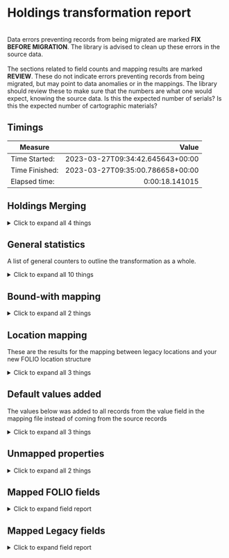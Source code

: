 # Holdings transformation report   
<br/>Data errors preventing records from being migrated are marked **FIX BEFORE MIGRATION**. The library is advised to clean up these errors in the source data.<br/><br/> The sections related to field counts and mapping results are marked **REVIEW**. These do not indicate errors preventing records from being migrated, but may point to data anomalies or in the mappings. The library should review these to make sure that the numbers are what one would expect, knowing the source data. Is this the expected number of serials? Is this the expected number of cartographic materials?
## Timings   
   
Measure | Value   
--- | ---:   
Time Started: | 2023-03-27T09:34:42.645643+00:00   
Time Finished: | 2023-03-27T09:35:00.786658+00:00   
Elapsed time: | 0:00:18.141015   
   
## Holdings Merging    
    
<details><summary>Click to expand all 4 things</summary>     
   
Measure | Count   
--- | ---:   
Holding prevented from merging by holdingsTypeId | 6   
Previously transformed holdings record loaded | 10   
callNumber empty or not set | 3   
</details>   
   
## General statistics    
A list of general counters to outline the transformation as a whole.    
<details><summary>Click to expand all 10 things</summary>     
   
Measure | Count   
--- | ---:   
Empty rows in csv_items.tsv | 0   
Holdings Records Written to disk | 12   
Holdings already created from Item | 1   
Number of Legacy items in file | 3   
Number of files processed | 1   
Records matched to Instances | 3   
Total rows in csv_items.tsv | 3   
Unique Holdings created from Items | 2   
Unique ID:s written to legacy map | 15   
</details>   
   
## Bound-with mapping    
    
<details><summary>Click to expand all 2 things</summary>     
   
Measure | Count   
--- | ---:   
Number of bib records referenced in item: 1 | 3   
</details>   
   
## Location mapping    
These are the results for the mapping between legacy locations and your new FOLIO location structure    
<details><summary>Click to expand all 3 things</summary>     
   
Measure | Count   
--- | ---:   
Unmapped (Default value was set) -- MAIN - ACDPM -> migration | 2   
Unmapped (Default value was set) -- REN - ACDPM -> migration | 1   
</details>   
   
## Default values added    
The values below was added to all records from the value field in the mapping file instead of coming from the source records    
<details><summary>Click to expand all 3 things</summary>     
   
Measure | Count   
--- | ---:   
True added to notes[0].staffOnly | 3   
f453de0f-8b54-4e99-9180-52932529e3a6 added to notes[0].holdingsNoteTypeId | 3   
</details>   
   
## Unmapped properties    
    
<details><summary>Click to expand all 2 things</summary>     
   
Measure | Count   
--- | ---:   
receivingHistory.displayType | 3   
</details>   

## Mapped FOLIO fields
<details><summary>Click to expand field report</summary>     

FOLIO Field | Mapped | Unmapped  
--- | --- | ---:  
_version | 0 (0%) | 3 (100%) 
acquisitionFormat | 0 (0%) | 3 (100%) 
acquisitionMethod | 0 (0%) | 3 (100%) 
administrativeNotes | 0 (0%) | 3 (100%) 
bareHoldingsItems | 0 (0%) | 3 (100%) 
callNumber | 0 (0%) | 3 (100%) 
callNumberPrefix | 0 (0%) | 3 (100%) 
callNumberSuffix | 0 (0%) | 3 (100%) 
callNumberTypeId | 0 (0%) | 3 (100%) 
copyNumber | 0 (0%) | 3 (100%) 
digitizationPolicy | 0 (0%) | 3 (100%) 
discoverySuppress | 0 (0%) | 3 (100%) 
effectiveLocationId | 0 (0%) | 3 (100%) 
electronicAccess | 0 (0%) | 3 (100%) 
formerIds | 3 (100%) | 0 (0%) 
holdingsInstance | 0 (0%) | 3 (100%) 
holdingsItems | 0 (0%) | 3 (100%) 
holdingsStatements | 3 (100%) | 0 (0%) 
holdingsStatements.statement | 3 (100%) | 0 (0%) 
holdingsStatementsForIndexes | 0 (0%) | 3 (100%) 
holdingsStatementsForSupplements | 0 (0%) | 3 (100%) 
holdingsTypeId | 3 (100%) | 0 (0%) 
hrid | 0 (0%) | 3 (100%) 
id | 3 (100%) | 0 (0%) 
illPolicy | 0 (0%) | 3 (100%) 
illPolicyId | 0 (0%) | 3 (100%) 
instanceId | 3 (100%) | 0 (0%) 
metadata | 3 (100%) | 0 (0%) 
metadata.createdByUserId | 3 (100%) | 0 (0%) 
metadata.createdDate | 3 (100%) | 0 (0%) 
metadata.updatedByUserId | 3 (100%) | 0 (0%) 
metadata.updatedDate | 3 (100%) | 0 (0%) 
notes | 3 (100%) | 0 (0%) 
notes.holdingsNoteTypeId | 3 (100%) | 0 (0%) 
notes.note | 3 (100%) | 0 (0%) 
notes.staffOnly | 3 (100%) | 0 (0%) 
numberOfItems | 0 (0%) | 3 (100%) 
permanentLocation | 0 (0%) | 3 (100%) 
permanentLocationId | 3 (100%) | 0 (0%) 
receiptStatus | 0 (0%) | 3 (100%) 
receivingHistory | 0 (0%) | 3 (100%) 
retentionPolicy | 0 (0%) | 3 (100%) 
shelvingTitle | 0 (0%) | 3 (100%) 
sourceId | 3 (100%) | 0 (0%) 
statisticalCodeIds | 0 (0%) | 3 (100%) 
tags | 0 (0%) | 3 (100%) 
temporaryLocationId | 0 (0%) | 3 (100%) 
</details>   

## Mapped Legacy fields
<details><summary>Click to expand field report</summary>     

Legacy Field | Present | Mapped | Unmapped  
--- | --- | --- | ---:  
PERM_LOCATION | 3 (100.0%) | 3 (100%) | 0  
Z30_REC_KEY | 3 (100.0%) | 3 (100%) | 0  
fake_instance_id | 3 (100.0%) | 3 (100%) | 0  
</details>   
